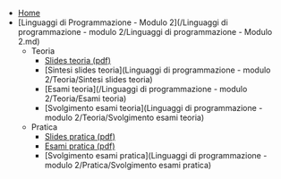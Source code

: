 <!-- docs/_sidebar.md --> 

* [Home](/) 
* [Linguaggi di Programmazione - Modulo 2](/Linguaggi di programmazione - modulo 2/Linguaggi di programmazione - Modulo 2.md)
  * Teoria
    * [Slides teoria (pdf)](https://www.kanaan.xyz/unitn/Linguaggi%20di%20programmazione%20-%20modulo%202/Teoria/Slides%20teoria.pdf)
    * [Sintesi slides teoria](Linguaggi di programmazione - modulo 2/Teoria/Sintesi slides teoria)
    * [Esami teoria](/Linguaggi di programmazione - modulo 2/Teoria/Esami teoria) 
    * [Svolgimento esami teoria](Linguaggi di programmazione - modulo 2/Teoria/Svolgimento esami teoria)
  * Pratica
    * [Slides pratica (pdf)](https://www.kanaan.xyz/unitn/Linguaggi%20di%20programmazione%20-%20modulo%202/Pratica/Slides%20pratica.pdf)
    * [Esami pratica (pdf)](https://www.kanaan.xyz/unitn/Linguaggi%20di%20programmazione%20-%20modulo%202/Pratica/Esami%20pratica.pdf)
    * [Svolgimento esami pratica](Linguaggi di programmazione - modulo 2/Pratica/Svolgimento esami pratica)

